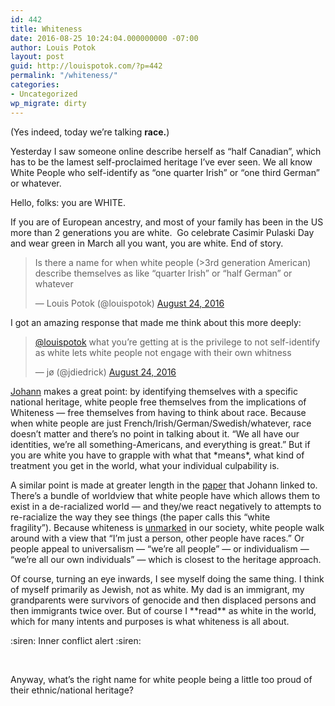```yaml
---
id: 442
title: Whiteness
date: 2016-08-25 10:24:04.000000000 -07:00
author: Louis Potok
layout: post
guid: http://louispotok.com/?p=442
permalink: "/whiteness/"
categories:
- Uncategorized
wp_migrate: dirty
---
```

(Yes indeed, today we&#8217;re talking **race.**)

Yesterday I saw someone online describe herself as &#8220;half Canadian&#8221;, which has to be the lamest self-proclaimed heritage I&#8217;ve ever seen. We all know White People who self-identify as &#8220;one quarter Irish&#8221; or &#8220;one third German&#8221; or whatever.

Hello, folks: you are WHITE.

If you are of European ancestry, and most of your family has been in the US more than 2 generations you are white.  Go celebrate Casimir Pulaski Day and wear green in March all you want, you are white. End of story.

<blockquote class="twitter-tweet" data-lang="en">
  <p dir="ltr" lang="en">
    Is there a name for when white people (>3rd generation American) describe themselves as like &#8220;quarter Irish&#8221; or &#8220;half German&#8221; or whatever
  </p>
  
  <p>
    — Louis Potok (@louispotok) <a href="https://twitter.com/louispotok/status/768455977397956608">August 24, 2016</a>
  </p>
</blockquote>



I got an amazing response that made me think about this more deeply:

<blockquote class="twitter-tweet" data-lang="en">
  <p>
    <a href="https://twitter.com/louispotok">@louispotok</a> what you&#8217;re getting at is the privilege to not self-identify as white lets white people not engage with their own whitness
  </p>
  
  <p>
    — jø (@jdiedrick) <a href="https://twitter.com/jdiedrick/status/768471726850183168">August 24, 2016</a>
  </p>
</blockquote>

[Johann](http://www.johanndiedrick.com/) makes a great point: by identifying themselves with a specific national heritage, white people free themselves from the implications of Whiteness &#8212; free themselves from having to think about race. Because when white people are just French/Irish/German/Swedish/whatever, race doesn&#8217;t matter and there&#8217;s no point in talking about it. &#8220;We all have our identities, we&#8217;re all something-Americans, and everything is great.&#8221; But if you are white you have to grapple with what that \*means\*, what kind of treatment you get in the world, what your individual culpability is.

A similar point is made at greater length in the [paper](https://github.com/jdiedrick/whitefragility/blob/master/pdf/white_fragility.pdf) that Johann linked to. There&#8217;s a bundle of worldview that white people have which allows them to exist in a de-racialized world &#8212; and they/we react negatively to attempts to re-racialize the way they see things (the paper calls this &#8220;white fragility&#8221;). Because whiteness is [unmarked](https://en.wikipedia.org/wiki/Markedness) in our society, white people walk around with a view that &#8220;I&#8217;m just a person, other people have races.&#8221; Or people appeal to universalism &#8212; &#8220;we&#8217;re all people&#8221; &#8212; or individualism &#8212; &#8220;we&#8217;re all our own individuals&#8221; &#8212; which is closest to the heritage approach.

Of course, turning an eye inwards, I see myself doing the same thing. I think of myself primarily as Jewish, not as white. My dad is an immigrant, my grandparents were survivors of genocide and then displaced persons and then immigrants twice over. But of course I \*\*read\*\* as white in the world, which for many intents and purposes is what whiteness is all about.

:siren: Inner conflict alert :siren:

&nbsp;

Anyway, what&#8217;s the right name for white people being a little too proud of their ethnic/national heritage?